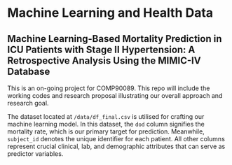 # Machine Learning and Health Data
## Machine Learning-Based Mortality Prediction in ICU Patients with Stage II Hypertension: A Retrospective Analysis Using the MIMIC-IV Database
This is an on-going project for COMP90089. This repo will include the working codes and research proposal illustrating our overall approach and research goal. 

The dataset located at `/data/df_final.csv` is utilised for crafting our machine learning model. In this dataset, the `dod` column signifies the mortality rate, which is our primary target for prediction. Meanwhile, `subject_id` denotes the unique identifier for each patient. All other columns represent crucial clinical, lab, and demographic attributes that can serve as predictor variables. 

